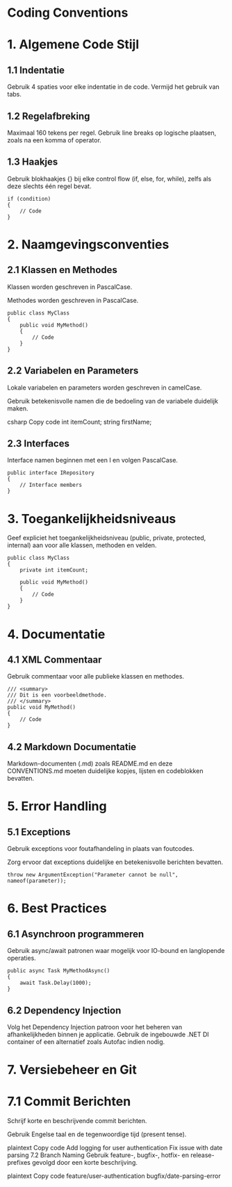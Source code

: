# Coding Conventions


# 1. Algemene Code Stijl
## 1.1 Indentatie
Gebruik 4 spaties voor elke indentatie in de code.
Vermijd het gebruik van tabs.
## 1.2 Regelafbreking
Maximaal 160 tekens per regel.
Gebruik line breaks op logische plaatsen, zoals na een komma of operator.
## 1.3 Haakjes
Gebruik blokhaakjes {} bij elke control flow (if, else, for, while), zelfs als deze slechts één regel bevat.


```
if (condition)
{
    // Code
}
```
# 2. Naamgevingsconventies
## 2.1 Klassen en Methodes
Klassen worden geschreven in PascalCase.

Methodes worden geschreven in PascalCase.

```
public class MyClass
{
    public void MyMethod()
    {
        // Code
    }
}
```

## 2.2 Variabelen en Parameters
Lokale variabelen en parameters worden geschreven in camelCase.

Gebruik betekenisvolle namen die de bedoeling van de variabele duidelijk maken.

csharp
Copy code
int itemCount;
string firstName;
## 2.3 Interfaces
Interface namen beginnen met een I en volgen PascalCase.

```
public interface IRepository
{
    // Interface members
}
```

# 3. Toegankelijkheidsniveaus
Geef expliciet het toegankelijkheidsniveau (public, private, protected, internal) aan voor alle klassen, methoden en velden.

```
public class MyClass
{
    private int itemCount;
    
    public void MyMethod()
    {
        // Code
    }
}
```
# 4. Documentatie
## 4.1 XML Commentaar
Gebruik commentaar voor alle publieke klassen en methodes.

```
/// <summary>
/// Dit is een voorbeeldmethode.
/// </summary>
public void MyMethod()
{
    // Code
}

```
## 4.2 Markdown Documentatie
Markdown-documenten (.md) zoals README.md en deze CONVENTIONS.md moeten duidelijke kopjes, lijsten en codeblokken bevatten.
# 5. Error Handling
## 5.1 Exceptions
Gebruik exceptions voor foutafhandeling in plaats van foutcodes.

Zorg ervoor dat exceptions duidelijke en betekenisvolle berichten bevatten.

```
throw new ArgumentException("Parameter cannot be null", nameof(parameter));
```
# 6. Best Practices
## 6.1 Asynchroon programmeren
Gebruik async/await patronen waar mogelijk voor IO-bound en langlopende operaties.
```
public async Task MyMethodAsync()
{
    await Task.Delay(1000);
}
```
## 6.2 Dependency Injection
Volg het Dependency Injection patroon voor het beheren van afhankelijkheden binnen je applicatie.
Gebruik de ingebouwde .NET DI container of een alternatief zoals Autofac indien nodig.
# 7. Versiebeheer en Git
# 7.1 Commit Berichten
Schrijf korte en beschrijvende commit berichten.

Gebruik Engelse taal en de tegenwoordige tijd (present tense).

plaintext
Copy code
Add logging for user authentication
Fix issue with date parsing
7.2 Branch Naming
Gebruik feature-, bugfix-, hotfix- en release- prefixes gevolgd door een korte beschrijving.

plaintext
Copy code
feature/user-authentication
bugfix/date-parsing-error


